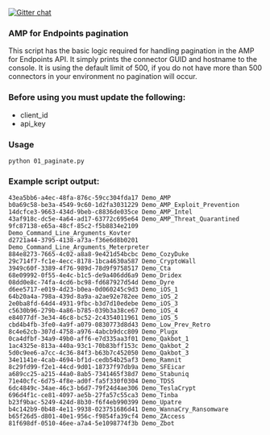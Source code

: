 [![Gitter chat](https://img.shields.io/badge/gitter-join%20chat-brightgreen.svg)](https://gitter.im/CiscoSecurity/AMP-for-Endpoints "Gitter chat")

### AMP for Endpoints pagination

This script has the basic logic required for handling pagination in the AMP for Endpoints API. It simply prints the connector GUID and hostname to the console. It is using the default limit of 500, if you do not have more than 500 connectors in your environment no pagination will occur.

### Before using you must update the following:
- client_id 
- api_key

### Usage
```
python 01_paginate.py
```

### Example script output:  
```
43ea5bb6-a4ec-48fa-876c-59cc304fda17 Demo_AMP
b0a69c58-be3a-4549-9c60-1d2fa3031229 Demo_AMP_Exploit_Prevention
14dcfce3-9663-434d-9beb-c8836de035ce Demo_AMP_Intel
43af918c-dc5e-4a64-ad17-63772c695e64 Demo_AMP_Threat_Quarantined
9fc87138-e65a-48cf-85c2-f5b8834e2109 Demo_Command_Line_Arguments_Kovter
d2721a44-3795-4138-a73a-f36e6d8b0201 Demo_Command_Line_Arguments_Meterpreter
884e8273-7665-4c02-a8a8-9e421d54bcbc Demo_CozyDuke
29c714f7-fc1e-4ecc-8178-1bca4630a587 Demo_CryptoWall
3949c60f-3389-4f76-989d-78d9f9758517 Demo_Cta
68e09992-0f55-4e4c-b1c5-de9a406dd6a9 Demo_Dridex
08dd0e8c-74fa-4cd6-bc98-fd687927d54d Demo_Dyre
d6ee5717-e019-4d23-b0ea-0d060245c9d3 Demo_iOS_1
64b20a4a-798a-439d-8a9a-a2ae92e782ee Demo_iOS_2
2e0ba8fd-64d4-4931-9fbc-b3d7d10edebe Demo_iOS_3
c5630b96-279b-4a86-b785-039b3a38ce67 Demo_iOS_4
e84077df-3e34-46c8-bc52-2c4354011961 Demo_iOS_5
cbd4b4fb-3fe0-4a9f-a079-0830773d8d43 Demo_Low_Prev_Retro
8c4e62cb-307d-4758-a976-4abcb9dcc809 Demo_Plugx
0ca4dfbf-34a9-49b0-aff6-e7d335aa3f01 Demo_Qakbot_1
1ac4325e-813a-440a-93c1-70b83bff153c Demo_Qakbot_2
5d0c9ee6-a7cc-4c36-84f3-b63b7c452050 Demo_Qakbot_3
34e1141e-4cab-4694-bf1d-cedb54b25af3 Demo_Ramnit
8c29fd99-f2e1-44cd-9d01-18737f97db9a Demo_SFEicar
a689cc25-a215-44a0-8ab5-7341465f38d7 Demo_Stabuniq
71e40cfc-6d75-4f8e-ad0f-fa5f330f0304 Demo_TDSS
6dc4849c-34ae-46c3-b6d7-79f24d4ae306 Demo_TeslaCrypt
696d4f1c-ce81-4097-ae5b-27fa57c55ca3 Demo_Tinba
b23f9bac-5249-424d-8b30-f6f4eb990399 Demo_Upatre
b4c142b9-0b48-4e11-9938-023751686d41 Demo_WannaCry_Ransomware
b65f26d5-d801-40e1-956c-f9854fa39cf4 Demo_ZAccess
81f698df-0510-46ee-a7a4-5e1098774f3b Demo_Zbot
```
